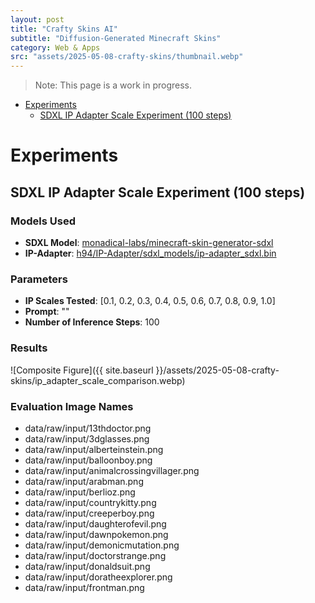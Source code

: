 ```yaml
---
layout: post
title: "Crafty Skins AI"
subtitle: "Diffusion-Generated Minecraft Skins"
category: Web & Apps
src: "assets/2025-05-08-crafty-skins/thumbnail.webp"
---
```


> Note: This page is a work in progress.

<!-- toc -->
 - [Experiments](#experiments)
   - [SDXL IP Adapter Scale Experiment (100 steps)](#sdxl-ip-adapter-scale-experiment-100-steps)

# Experiments

## SDXL IP Adapter Scale Experiment (100 steps)

### Models Used

- **SDXL Model**: [monadical-labs/minecraft-skin-generator-sdxl](https://huggingface.co/monadical-labs/minecraft-skin-generator-sdxl)
- **IP-Adapter**: [h94/IP-Adapter/sdxl_models/ip-adapter_sdxl.bin](https://huggingface.co/h94/IP-Adapter/tree/main/sdxl_models)

### Parameters

- **IP Scales Tested**: [0.1, 0.2, 0.3, 0.4, 0.5, 0.6, 0.7, 0.8, 0.9, 1.0]
- **Prompt**: ""
- **Number of Inference Steps**: 100

### Results

![Composite Figure]({{ site.baseurl }}/assets/2025-05-08-crafty-skins/ip_adapter_scale_comparison.webp)

### Evaluation Image Names

- data/raw/input/13thdoctor.png
- data/raw/input/3dglasses.png
- data/raw/input/alberteinstein.png
- data/raw/input/balloonboy.png
- data/raw/input/animalcrossingvillager.png
- data/raw/input/arabman.png
- data/raw/input/berlioz.png
- data/raw/input/countrykitty.png
- data/raw/input/creeperboy.png
- data/raw/input/daughterofevil.png
- data/raw/input/dawnpokemon.png
- data/raw/input/demonicmutation.png
- data/raw/input/doctorstrange.png
- data/raw/input/donaldsuit.png
- data/raw/input/doratheexplorer.png
- data/raw/input/frontman.png
